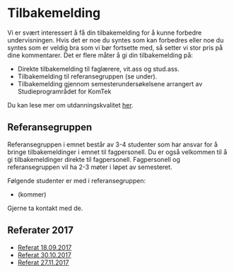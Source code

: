 # Tilbakemelding

Vi er svært interessert å få din tilbakemelding for å kunne forbedre undervisningen. Hvis det er noe du syntes som kan forbedres eller noe du syntes som er veldig bra som vi bør fortsette med, så setter vi stor pris på dine kommentarer. Det er flere måter å gi din tilbakemelding på:

* Direkte tilbakemelding til faglærere, vit.ass og stud.ass.
* Tilbakemelding til referansegruppen (se under).
* Tilbakemelding gjennom semesterundersøkelsene arrangert av Studieprogramrådet for KomTek

Du kan lese mer om utdanningskvalitet [her](http://www.item.ntnu.no/academics/quality|her).

## Referansegruppen

Referansegruppen i emnet består av 3-4 studenter som har ansvar for å bringe tilbakemeldinger i emnet til fagpersonell. Du er også velkommen til å gi tilbakemeldinger direkte til fagpersonell. Fagpersonell og referansegruppen vil ha 2-3 møter i løpet av semesteret. 

Følgende studenter er med i referansegruppen:

* (kommer)

Gjerne ta kontakt med de.



## Referater 2017

* [Referat 18.09.2017](http://folk.ntnu.no/kraemer/ttm4175/ttm4175-2017-reference-group-meeting-1.pdf)
* [Referat 30.10.2017](http://folk.ntnu.no/kraemer/ttm4175/ttm4175-2017-reference-group-meeting-2.pdf)
* [Referat 27.11.2017](https://www.dropbox.com/s/47fml9qelj3ul5d/ttm4175-2017-reference-group-meeting-3.pdf?dl=0)